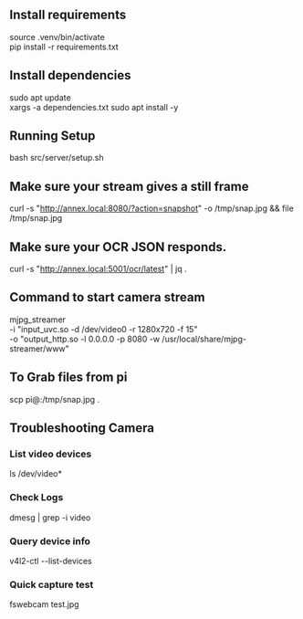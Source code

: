 ## Install requirements
source .venv/bin/activate  
pip install -r requirements.txt

## Install dependencies
sudo apt update  
xargs -a dependencies.txt sudo apt install -y

## Running Setup
bash src/server/setup.sh

## Make sure your stream gives a still frame
curl -s "http://annex.local:8080/?action=snapshot" -o /tmp/snap.jpg && file /tmp/snap.jpg  

## Make sure your OCR JSON responds.
curl -s "http://annex.local:5001/ocr/latest" | jq .  


## Command to start camera stream
mjpg_streamer \
  -i "input_uvc.so -d /dev/video0 -r 1280x720 -f 15" \
  -o "output_http.so -l 0.0.0.0 -p 8080 -w /usr/local/share/mjpg-streamer/www"

## To Grab files from pi
scp pi@<pi-ip>:/tmp/snap.jpg .


## Troubleshooting Camera
### List video devices
ls /dev/video*
### Check Logs
dmesg | grep -i video
### Query device info
v4l2-ctl --list-devices
### Quick capture test
fswebcam test.jpg
